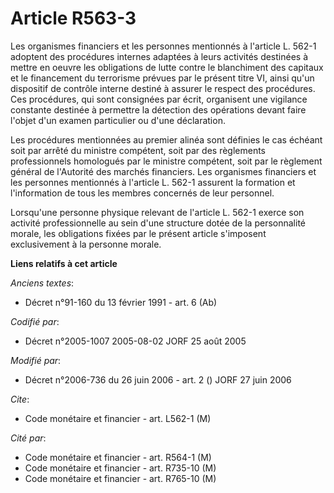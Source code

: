 # Article R563-3

Les organismes financiers et les personnes mentionnés à l'article L. 562-1 adoptent des procédures internes adaptées à leurs
activités destinées à mettre en oeuvre les obligations de lutte contre le blanchiment des capitaux et le financement du
terrorisme prévues par le présent titre VI, ainsi qu'un dispositif de contrôle interne destiné à assurer le respect des
procédures. Ces procédures, qui sont consignées par écrit, organisent une vigilance constante destinée à permettre la
détection des opérations devant faire l'objet d'un examen particulier ou d'une déclaration.

Les procédures mentionnées au premier alinéa sont définies le cas échéant soit par arrêté du ministre compétent, soit par des
règlements professionnels homologués par le ministre compétent, soit par le règlement général de l'Autorité des marchés
financiers. Les organismes financiers et les personnes mentionnés à l'article L. 562-1 assurent la formation et l'information
de tous les membres concernés de leur personnel.

Lorsqu'une personne physique relevant de l'article L. 562-1 exerce son activité professionnelle au sein d'une structure dotée
de la personnalité morale, les obligations fixées par le présent article s'imposent exclusivement à la personne morale.

**Liens relatifs à cet article**

_Anciens textes_:

  - Décret n°91-160 du 13 février 1991 - art. 6 (Ab)

_Codifié par_:

  - Décret n°2005-1007 2005-08-02 JORF 25 août 2005

_Modifié par_:

  - Décret n°2006-736 du 26 juin 2006 - art. 2 () JORF 27 juin 2006

_Cite_:

  - Code monétaire et financier - art. L562-1 (M)

_Cité par_:

  - Code monétaire et financier - art. R564-1 (M)
  - Code monétaire et financier - art. R735-10 (M)
  - Code monétaire et financier - art. R765-10 (M)
